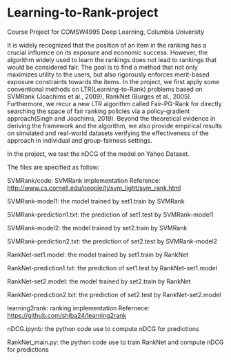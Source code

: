 # Learning-to-Rank-project
Course Project for COMSW4995 Deep Learning, Columbia University

It is widely recognized that the position of an item in the ranking has a crucial influence on its exposure and economic success. However, the algorithm widely used to learn the rankings does not lead to rankings that would be considered fair. The goal is to find a method that not only maximizes utility to the users, but also rigorously enforces merit-based exposure constraints towards the items. In the project, we first apply some conventional methods on LTR(Learning-to-Rank) problems based on SVMRank (Joachims et al., 2009), RankNet (Burges et al., 2005). Furthermore, we recur a new LTR algorithm called Fair-PG-Rank for directly searching the space of fair ranking policies via a policy-gradient approach(Singh and Joachims, 2019). Beyond the theoretical evidence in deriving the framework and the algorithm, we also provide empirical results on simulated and real-world datasets verifying the effectiveness of the approach in individual and group-fairness settings.

In the project, we test the nDCG of the model on Yahoo Dataset.

The files are specified as follow:

SVMRank/code: SVMRank implementation Reference: http://www.cs.cornell.edu/people/tj/svm_light/svm_rank.html

SVMRank-model1: the model trained by set1.train by SVMRank

SVMRank-prediction1.txt: the prediction of set1.test by SVMRank-model1

SVMRank-model2: the model trained by set2.train by SVMRank

SVMRank-prediction2.txt: the prediction of set2.test by SVMRank-model2

RankNet-set1.model: the model trained by set1.train by RankNet

RankNet-prediction1.txt: the prediction of set1.test by RankNet-set1.model

RankNet-set2.model: the model trained by set2.train by RankNet

RankNet-prediction2.txt: the prediction of set2.test by RankNet-set2.model

learning2rank: ranking implementation Refernece: https://github.com/shiba24/learning2rank

nDCG.ipynb: the python code use to compute nDCG for predictions

RankNet_main.py: the python code use to train RankNet and compute nDCG for predictions

